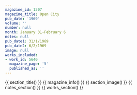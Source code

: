 ```yaml
---
magazine_id: 1307
magazine_title: Open City
pub_date: '1969'
volume: ''
number: null
month: January 31-February 6
notes: null
pub_date1: 31/1/1969
pub_date2: 6/2/1969
image: null
works_included:
- work_id: 5640
  magazine_page: '5'
  published_as: ''
---
```


{{ section_title() }}
{{ magazine_info() }}
{{ section_image() }}
{{ notes_section() }}
{{ works_section() }}
